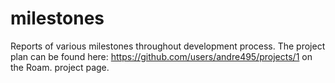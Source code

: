 # milestones
Reports of various milestones throughout development process.
The project plan can be found here: https://github.com/users/andre495/projects/1 on the Roam. project page.
